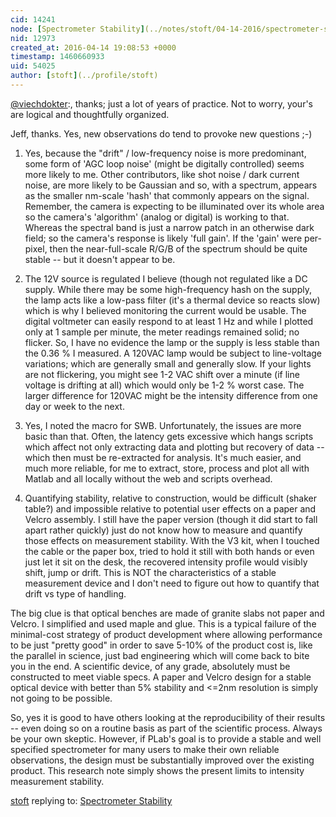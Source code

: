 ```yaml
---
cid: 14241
node: [Spectrometer Stability](../notes/stoft/04-14-2016/spectrometer-stability)
nid: 12973
created_at: 2016-04-14 19:08:53 +0000
timestamp: 1460660933
uid: 54025
author: [stoft](../profile/stoft)
---
```


[@viechdokter](/profile/viechdokter):, thanks; just a lot of years of practice. Not to worry, your's are logical and thoughtfully organized.

Jeff, thanks. Yes, new observations do tend to provoke new questions ;-)

1) Yes, because the "drift" / low-frequency noise is more predominant, some form of 'AGC loop noise' (might be digitally controlled) seems more likely to me. Other contributors, like shot noise / dark current noise, are more likely to be Gaussian and so, with a spectrum, appears as the smaller nm-scale 'hash' that commonly appears on the signal. Remember, the camera is expecting to be illuminated over its whole area so the camera's 'algorithm' (analog or digital) is working to that. Whereas the spectral band is just a narrow patch in an otherwise dark field; so the camera's response is likely 'full gain'. If the 'gain' were per-pixel, then the near-full-scale R/G/B of the spectrum should be quite stable -- but it doesn't appear to be.

2) The 12V source is regulated I believe (though not regulated like a DC supply. While there may be some high-frequency hash on the supply, the lamp acts like a low-pass filter (it's a thermal device so reacts slow) which is why I believed monitoring the current would be usable. The digital voltmeter can easily respond to at least 1 Hz and while I plotted only at 1 sample per minute, the meter readings remained solid; no flicker. So, I have no evidence the lamp or the supply is less stable than the 0.36 % I measured. A 120VAC lamp would be subject to line-voltage variations; which are generally small and generally slow. If your lights are not flickering, you might see 1-2 VAC shift over a minute (if line voltage is drifting at all) which would only be 1-2 % worst case. The larger difference for 120VAC might be the intensity difference from one day or week to the next.

3) Yes, I noted the macro for SWB. Unfortunately, the issues are more basic than that. Often, the latency gets excessive which hangs scripts which affect not only extracting data and plotting but recovery of data -- which then must be re-extracted for analysis. It's much easier, and much more reliable, for me to extract, store, process and plot all with Matlab and all locally without the web and scripts overhead.

4) Quantifying stability, relative to construction, would be difficult (shaker table?) and impossible relative to potential user effects on a paper and Velcro assembly. I still have the paper version (though it did start to fall apart rather quickly) just do not know how to measure and quantify those effects on measurement stability. With the V3 kit, when I touched the cable or the paper box, tried to hold it still with both hands or even just let it sit on the desk, the recovered intensity profile would visibly shift, jump or drift. This is NOT the characteristics of a stable measurement device and I don't need to figure out how to quantify that drift vs type of handling.

The big clue is that optical benches are made of granite slabs not paper and Velcro. I simplified and used maple and glue. This is a typical failure of the minimal-cost strategy of product development where allowing performance to be just "pretty good" in order to save 5-10% of the product cost is, like the parallel in science, just bad engineering which will come back to bite you in the end. A scientific device, of any grade, absolutely must be constructed to meet viable specs. A paper and Velcro design for a stable optical device with better than 5% stability and <=2nm resolution is simply not going to be possible.

So, yes it is good to have others looking at the reproducibility of their results -- even doing so on a routine basis as part of the scientific process. Always be your own skeptic. However, if PLab's goal is to provide a stable and well specified spectrometer for many users to make their own reliable observations, the design must be substantially improved over the existing product. This research note simply shows the present limits to intensity measurement stability.


[stoft](../profile/stoft) replying to: [Spectrometer Stability](../notes/stoft/04-14-2016/spectrometer-stability)

